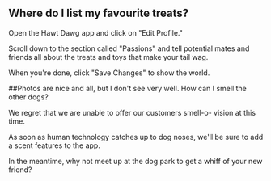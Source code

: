 ## Where do I list my favourite treats?


Open the Hawt Dawg app and click on "Edit Profile."

Scroll down to the section called "Passions" and tell
potential mates and friends all about the treats and toys
that make your tail wag.

When you're done, click "Save Changes" to show the world.


##Photos are nice and all, but I don't see very well. How can
I smell the other dogs?


We regret that we are unable to offer our customers smell-o-
vision at this time.

As soon as human technology catches up to dog noses, we'll be
sure to add a scent features to the app.

In the meantime, why not meet up at the dog park to get a whiff 
of your new friend?
